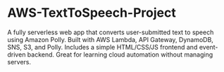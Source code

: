 # AWS-TextToSpeech-Project
A fully serverless web app that converts user-submitted text to speech using Amazon Polly. Built with AWS Lambda, API Gateway, DynamoDB, SNS, S3, and Polly. Includes a simple HTML/CSS/JS frontend and event-driven backend. Great for learning cloud automation without managing servers.
